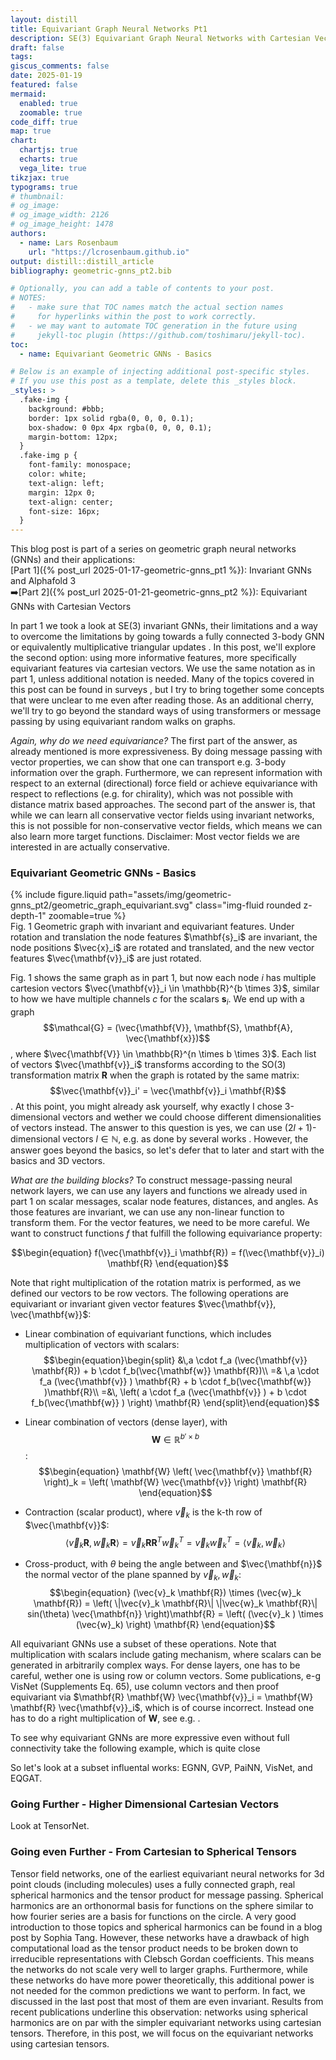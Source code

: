 ```yaml
---
layout: distill
title: Equivariant Graph Neural Networks Pt1
description: SE(3) Equivariant Graph Neural Networks with Cartesian Vectors - Step by Step
draft: false
tags:
giscus_comments: false
date: 2025-01-19
featured: false
mermaid:
  enabled: true
  zoomable: true
code_diff: true
map: true
chart:
  chartjs: true
  echarts: true
  vega_lite: true
tikzjax: true
typograms: true
# thumbnail:
# og_image:
# og_image_width: 2126
# og_image_height: 1478
authors:
  - name: Lars Rosenbaum
    url: "https://lcrosenbaum.github.io"
output: distill::distill_article
bibliography: geometric-gnns_pt2.bib

# Optionally, you can add a table of contents to your post.
# NOTES:
#   - make sure that TOC names match the actual section names
#     for hyperlinks within the post to work correctly.
#   - we may want to automate TOC generation in the future using
#     jekyll-toc plugin (https://github.com/toshimaru/jekyll-toc).
toc:
  - name: Equivariant Geometric GNNs - Basics

# Below is an example of injecting additional post-specific styles.
# If you use this post as a template, delete this _styles block.
_styles: >
  .fake-img {
    background: #bbb;
    border: 1px solid rgba(0, 0, 0, 0.1);
    box-shadow: 0 0px 4px rgba(0, 0, 0, 0.1);
    margin-bottom: 12px;
  }
  .fake-img p {
    font-family: monospace;
    color: white;
    text-align: left;
    margin: 12px 0;
    text-align: center;
    font-size: 16px;
  }
---
```

This blog post is part of a series on geometric graph neural networks (GNNs) and their applications:<br />
[Part 1]({% post_url 2025-01-17-geometric-gnns_pt1 %}): Invariant GNNs and Alphafold 3<br />
:arrow_right:[Part 2]({% post_url 2025-01-21-geometric-gnns_pt2 %}): Equivariant GNNs with Cartesian Vectors

In part 1 we took a look at SE(3) invariant GNNs, their limitations and a way to overcome the limitations by going towards a fully connected 3-body GNN or equivalently multiplicative triangular updates . In this post, we'll explore the second option: using more informative features, more specifically equivariant features via cartesian vectors. We use the same notation as in part 1, unless additional notation is needed. Many of the topics covered in this post can be found in surveys <d-cite key="duval_hitchhikers_2023,zhang2023artificial"/>, but I try to bring together some concepts that were unclear to me even after reading those. As an additional cherry, we'll try to go beyond the standard ways of using transformers or message passing by using equivariant random walks on graphs.

*Again, why do we need equivariance?* The first part of the answer, as already mentioned is more expressiveness. By doing message passing with vector properties, we can show that one can transport e.g. 3-body information over the graph. Furthermore, we can represent information with respect to an external (directional) force field or achieve equivariance with respect to reflections (e.g. for chirality), which was not possible with distance matrix based approaches. The second part of the answer is, that while we can learn all conservative vector fields using invariant networks, this is not possible for non-conservative vector fields, which means we can also learn more target functions. Disclaimer: Most vector fields we are interested in are actually conservative.

### Equivariant Geometric GNNs - Basics

<div class="geometric_graph_equivariant">
  {% include figure.liquid path="assets/img/geometric-gnns_pt2/geometric_graph_equivariant.svg" class="img-fluid rounded z-depth-1" zoomable=true %}
  <div id="fig1" class="caption" style="text-align: left;">Fig. 1 Geometric graph with invariant and equivariant features. Under rotation and translation the node features $\mathbf{s}_i$ are invariant, the node positions $\vec{x}_i$ are rotated and translated, and the new vector features $\vec{\mathbf{v}}_i$  are just rotated.</div>
</div>

Fig. 1 shows the same graph as in part 1, but now each node $i$ has multiple cartesion vectors $\vec{\mathbf{v}}_i \in \mathbb{R}^{b \times 3}$, similar to how we have multiple channels $c$ for the scalars $\mathbf{s}_i$. We end up with a graph $$\mathcal{G} = (\vec{\mathbf{V}}, \mathbf{S}, \mathbf{A}, \vec{\mathbf{x}})$$, where $\vec{\mathbf{V}} \in \mathbb{R}^{n \times b \times 3}$. Each list of vectors $\vec{\mathbf{v}}_i$ transforms according to the SO(3) transformation matrix $\mathbf{R}$ when the graph is rotated by the same matrix: $$\vec{\mathbf{v}}_i' = \vec{\mathbf{v}}_i \mathbf{R}$$. At this point, you might already ask yourself, why exactly I chose 3-dimensional vectors and wether we could choose different dimensionalities of vectors instead. The answer to this question is yes, we can use $(2l+1)$-dimensional vectors $l \in \mathbb{N}$, e.g. as done by several works <d-cite key="thomas_tensor_2018,wang_enhancing_2024,simeon_tensornet_2024"/>. However, the answer goes beyond the basics, so let's defer that to later and start with the basics and 3D vectors.

*What are the building blocks?* To construct message-passing neural network layers, we can use any layers and functions we already used in part 1 on scalar messages, scalar node features, distances, and angles. As those features are invariant, we can use any non-linear function to transform them. For the vector features, we need to be more careful. We want to construct functions $f$ that fulfill the following equivariance property:

$$\begin{equation}
f(\vec{\mathbf{v}}_i \mathbf{R}) = f(\vec{\mathbf{v}}_i) \mathbf{R}
\end{equation}$$

Note that right multiplication of the rotation matrix is performed, as we defined our vectors to be row vectors. The following operations are equivariant or invariant given vector features $\vec{\mathbf{v}}, \vec{\mathbf{w}}$:
* Linear combination of equivariant functions, which includes multiplication of vectors with scalars: 
$$\begin{equation}\begin{split}
&\,a \cdot f_a (\vec{\mathbf{v}} \mathbf{R}) + b \cdot f_b(\vec{\mathbf{w}} \mathbf{R})\\
=& \,a \cdot f_a (\vec{\mathbf{v}} ) \mathbf{R} + b \cdot f_b(\vec{\mathbf{w}} )\mathbf{R}\\
=&\, \left( a \cdot f_a (\vec{\mathbf{v}} ) + b \cdot f_b(\vec{\mathbf{w}} ) \right) \mathbf{R}
\end{split}\end{equation}$$

* Linear combination of vectors (dense layer), with $$\mathbf{W}\in \mathbb{R}^{ b' \times b}$$:
$$\begin{equation}
\mathbf{W} \left( \vec{\mathbf{v}} \mathbf{R} \right)_k = \left( \mathbf{W} \vec{\mathbf{v}} \right) \mathbf{R}  
\end{equation}$$

* Contraction (scalar product), where $\vec{v}_k$ is the k-th row of $\vec{\mathbf{v}}$: 
$$\begin{equation}
\langle \vec{v}_k \mathbf{R}, \vec{w}_k \mathbf{R}\rangle = \vec{v}_k \mathbf{R} \mathbf{R}^T \vec{w}_k^T = \vec{v}_k \vec{w}_k^T = \langle \vec{v}_k, \vec{w}_k \rangle
\end{equation}$$

* Cross-product, with $\theta$ being the angle between and $\vec{\mathbf{n}}$ the normal vector of the plane spanned by $\vec{v}_k, \vec{w}_k$:
$$\begin{equation}
(\vec{v}_k \mathbf{R}) \times (\vec{w}_k \mathbf{R}) = \left( \|\vec{v}_k \mathbf{R}\| \|\vec{w}_k \mathbf{R}\| sin(\theta) \vec{\mathbf{n}} \right)\mathbf{R} = \left( (\vec{v}_k ) \times (\vec{w}_k) \right) \mathbf{R}
\end{equation}$$

All equivariant GNNs use a subset of these operations. Note that multiplication with scalars include gating mechanism, where scalars can be generated in arbitrarily complex ways. For dense layers, one has to be careful, wether one is using row or column vectors. Some publications, e-g VisNet<d-cite key="wang_enhancing_2024"/> (Supplements Eq. 65), use column vectors and then proof equivariant via $\mathbf{R} \mathbf{W} \vec{\mathbf{v}}_i =  \mathbf{W} \mathbf{R} \vec{\mathbf{v}}_i$, which is of course incorrect. Instead one has to do a right multiplication of $\mathbf{W}$, see e.g. <d-cite key="le2022representation"/>. 



To see why equivariant GNNs are more expressive even without full connectivity take the following example, which is quite close 






So let's look at a subset influental works: EGNN<d-cite key="satorras_e_2021"/>, GVP<d-cite key="jing_learning_2020"/>, PaiNN<d-cite key="schutt_equivariant_2021"/>, VisNet<d-cite key="wang_enhancing_2024"/>, and EQGAT<d-cite key="le2022representation"/>.

### Going Further - Higher Dimensional Cartesian Vectors

Look at TensorNet<d-cite key="simeon_tensornet_2023"/>.

### Going even Further - From Cartesian to Spherical Tensors


Tensor field networks<d-cite key="thomas_tensor_2018"/>, one of the earliest equivariant neural networks for 3d point clouds (including molecules) uses a fully connected graph, real spherical harmonics and the tensor product for message passing. Spherical harmonics are an orthonormal basis for functions on the sphere similar to how fourier series are a basis for functions on the circle. A very good introduction to those topics and spherical harmonics can be found in a blog post by Sophia Tang<d-cite key="tang_spherical_equivariant"/>. However, these networks have a drawback of high computational load as the tensor product needs to be broken down to irreducible representations with Clebsch Gordan coefficients. This means the networks do not scale very well to larger graphs. Furthermore, while these networks do have more power theoretically<d-cite key="joshi_expressive_2023usually"/>, this additional power is not needed for the common predictions we want to perform. In fact, we discussed in the last post that most of them are even invariant. Results from recent publications underline this observation: networks using spherical harmonics are on par with the simpler equivariant networks using cartesian tensors<d-cite key="wang_enhancing_2024,gasteiger_gemnet_2021"/>. Therefore, in this post, we will focus on the equivariant networks using cartesian tensors.









